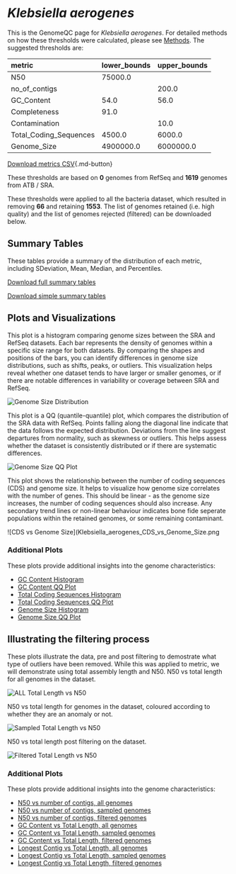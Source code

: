 # *Klebsiella aerogenes*

This is the GenomeQC page for *Klebsiella aerogenes*. For detailed methods on how these thresholds were calculated, please see [Methods](../../methods.md).
The suggested thresholds are: 

| metric                 | lower_bounds   | upper_bounds   |
|:-----------------------|:---------------|:---------------|
| N50                    | 75000.0        |                |
| no_of_contigs          |                | 200.0          |
| GC_Content             | 54.0           | 56.0           |
| Completeness           | 91.0           |                |
| Contamination          |                | 10.0           |
| Total_Coding_Sequences | 4500.0         | 6000.0         |
| Genome_Size            | 4900000.0      | 6000000.0      |

[Download metrics CSV](Klebsiella_aerogenes_metrics.csv){.md-button}


These thresholds are based on **0** genomes from RefSeq and **1619** genomes from ATB / SRA.

These thresholds were applied to all the bacteria dataset, which resulted in removing **66** and retaining **1553**.
The list of genomes retained (i.e. high quality) and the list of genomes rejected (filtered) can be downloaded below. 


## Summary Tables
These tables provide a summary of the distribution of each metric, including SDeviation, Mean, Median, and Percentiles.

[Download full summary tables](summary.csv)

[Download simple summary tables](selected_summary.csv)

## Plots and Visualizations

This plot is a histogram comparing genome sizes between the SRA and RefSeq datasets. Each bar represents the density of genomes within a specific size range for both datasets. By comparing the shapes and positions of the bars, you can identify differences in genome size distributions, such as shifts, peaks, or outliers. This visualization helps reveal whether one dataset tends to have larger or smaller genomes, or if there are notable differences in variability or coverage between SRA and RefSeq.

![Genome Size Distribution](Genome_Size_refseq_histogram_kde.png)

This plot is a QQ (quantile-quantile) plot, which compares the distribution of the SRA data with RefSeq. Points falling along the diagonal line indicate that the data follows the expected distribution. Deviations from the line suggest departures from normality, such as skewness or outliers. This helps assess whether the dataset is consistently distributed or if there are systematic differences.

![Genome Size QQ Plot](Genome_Size_refseq_qqplot.png)

This plot shows the relationship between the number of coding sequences (CDS) and genome size. It helps to visualize how genome size correlates with the number of genes. This should be linear - as the genome size increases, the number of coding sequences should also increase. Any secondary trend lines or non-linear behaviour indicates bone fide seperate populations within the retained genomes, or some remaining contaminant. 

![CDS vs Genome Size](Klebsiella_aerogenes_CDS_vs_Genome_Size.png

### Additional Plots

These plots provide additional insights into the genome characteristics:

- [GC Content Histogram](GC_Content_refseq_histogram_kde.png)
- [GC Content QQ Plot](GC_Content_refseq_qqplot.png)
- [Total Coding Sequences Histogram](Total_Coding_Sequences_refseq_histogram_kde.png)
- [Total Coding Sequences QQ Plot](Total_Coding_Sequences_refseq_qqplot.png)
- [Genome Size Histogram](Genome_Size_refseq_histogram_kde.png)
- [Genome Size QQ Plot](Genome_Size_refseq_qqplot.png)
## Illustrating the filtering process
These plots illustrate the data, pre and post filtering to demostrate what type of outliers have been removed. While this was applied to metric, we will demonstrate using total assembly length and N50.
N50 vs total length for all genomes in the dataset.

![ALL Total Length vs N50](Klebsiella_aerogenes_all_total_length_N50.png)

N50 vs total length for genomes in the dataset, coloured according to whether they are an anomaly or not.

![Sampled Total Length vs N50](Klebsiella_aerogenes_sample_total_length_N50.png)

N50 vs total length post filtering on the dataset.

![Filtered Total Length vs N50](Klebsiella_aerogenes_filt_total_length_N50.png)

### Additional Plots

These plots provide additional insights into the genome characteristics:

- [N50 vs number of contigs, all genomes](Klebsiella_aerogenes_all_N50_number.png)
- [N50 vs number of contigs, sampled genomes](Klebsiella_aerogenes_sample_N50_number.png)
- [N50 vs number of contigs, filtered genomes](Klebsiella_aerogenes_filt_N50_number.png)
- [GC Content vs Total Length, all genomes](Klebsiella_aerogenes_all_total_length_GC_Content.png)
- [GC Content vs Total Length, sampled genomes](Klebsiella_aerogenes_sample_total_length_GC_Content.png)
- [GC Content vs Total Length, filtered genomes](Klebsiella_aerogenes_filt_total_length_GC_Content.png)
- [Longest Contig vs Total Length, all genomes](Klebsiella_aerogenes_all_total_length_longest.png)
- [Longest Contig vs Total Length, sampled genomes](Klebsiella_aerogenes_sample_total_length_longest.png)
- [Longest Contig vs Total Length, filtered genomes](Klebsiella_aerogenes_filt_total_length_longest.png)
